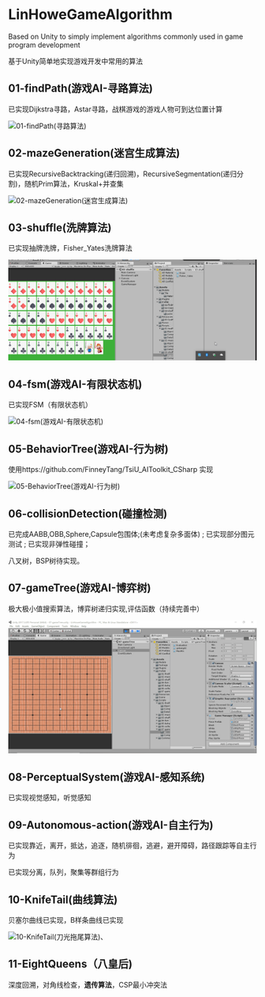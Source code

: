 

# LinHoweGameAlgorithm

Based on Unity to simply implement algorithms commonly used in game program development

基于Unity简单地实现游戏开发中常用的算法 

## 01-findPath(游戏AI-寻路算法)

已实现Dijkstra寻路，Astar寻路，战棋游戏的游戏人物可到达位置计算

![01-findPath(寻路算法)](http://p9sfkx5v1.bkt.clouddn.com/01-findpath.gif)

## 02-mazeGeneration(迷宫生成算法)

已实现RecursiveBacktracking(递归回溯)，RecursiveSegmentation(递归分割)，随机Prim算法，Kruskal+并查集

![02-mazeGeneration(迷宫生成算法)](http://p9sfkx5v1.bkt.clouddn.com/02-mazeGeneration.gif)



## 03-shuffle(洗牌算法)

已实现抽牌洗牌，Fisher_Yates洗牌算法

![03-shuffle(洗牌算法)](https://raw.githubusercontent.com/IceLanguage/icelanguage.github.io/master/images/03-03-shuffle.gif)

## 04-fsm(游戏AI-有限状态机)

已实现FSM（有限状态机）

![04-fsm(游戏AI-有限状态机)](https://raw.githubusercontent.com/IceLanguage/icelanguage.github.io/master/images/04-fsm.gif)

## 05-BehaviorTree(游戏AI-行为树)

使用https://github.com/FinneyTang/TsiU_AIToolkit_CSharp 实现

![05-BehaviorTree(游戏AI-行为树)](http://p9sfkx5v1.bkt.clouddn.com/05-behaviorTree.gif)

## 06-collisionDetection(碰撞检测)

已完成AABB,OBB,Sphere,Capsule包围体;(未考虑复杂多面体) ; 已实现部分图元测试 ; 已实现非弹性碰撞；

八叉树，BSP树待实现。



## 07-gameTree(游戏AI-博弈树)

极大极小值搜索算法，博弈树递归实现,评估函数（持续完善中）

![07-gameTree(游戏AI-博弈树)](https://raw.githubusercontent.com/IceLanguage/icelanguage.github.io/master/images/gobangAI.gif)



## 08-PerceptualSystem(游戏AI-感知系统)

已实现视觉感知，听觉感知



## 09-Autonomous-action(游戏AI-自主行为)

已实现靠近，离开，抵达，追逐，随机徘徊，逃避，避开障碍，路径跟踪等自主行为

已实现分离，队列，聚集等群组行为

## 10-KnifeTail(曲线算法)

贝塞尔曲线已实现，B样条曲线已实现

![10-KnifeTail(刀光拖尾算法)](http://p9sfkx5v1.bkt.clouddn.com/10-KnifeTail.gif)、

## 11-EightQueens（八皇后)

深度回溯，对角线检查，**遗传算法**，CSP最小冲突法